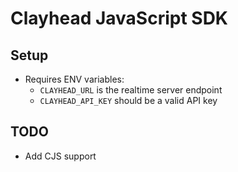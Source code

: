 # Clayhead JavaScript SDK

## Setup
- Requires ENV variables:
    - `CLAYHEAD_URL` is the realtime server endpoint
    - `CLAYHEAD_API_KEY` should be a valid API key

## TODO
- Add CJS support